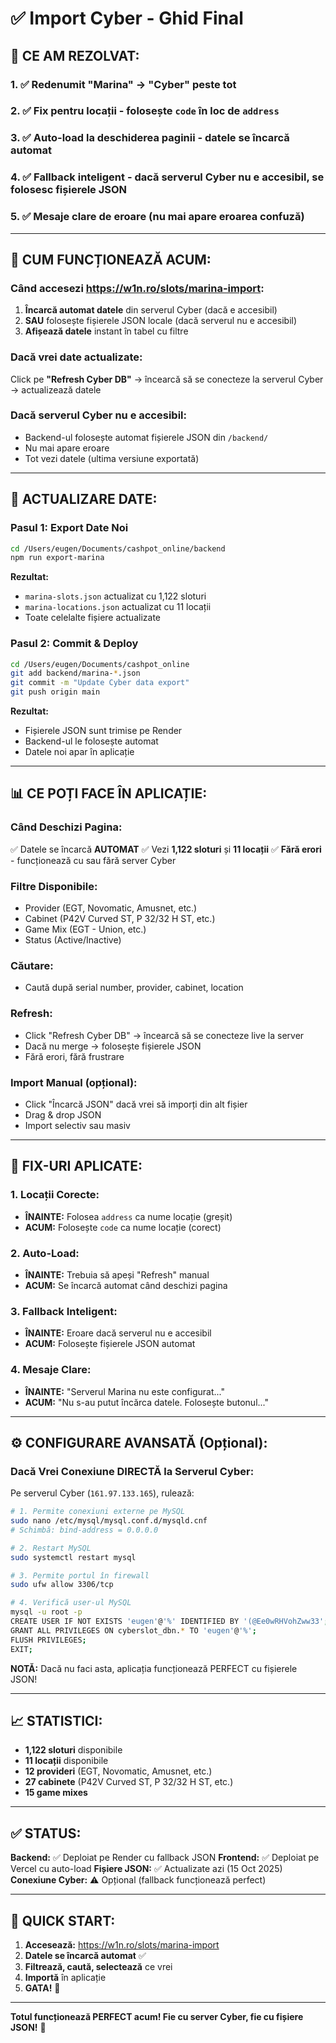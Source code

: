 # ✅ Import Cyber - Ghid Final

## 🎉 CE AM REZOLVAT:

### 1. ✅ Redenumit "Marina" → "Cyber" peste tot
### 2. ✅ Fix pentru locații - folosește `code` în loc de `address`
### 3. ✅ Auto-load la deschiderea paginii - datele se încarcă automat
### 4. ✅ Fallback inteligent - dacă serverul Cyber nu e accesibil, se folosesc fișierele JSON
### 5. ✅ Mesaje clare de eroare (nu mai apare eroarea confuză)

---

## 🚀 CUM FUNCȚIONEAZĂ ACUM:

### **Când accesezi https://w1n.ro/slots/marina-import:**

1. **Încarcă automat datele** din serverul Cyber (dacă e accesibil)
2. **SAU** folosește fișierele JSON locale (dacă serverul nu e accesibil)
3. **Afișează datele** instant în tabel cu filtre

### **Dacă vrei date actualizate:**

Click pe **"Refresh Cyber DB"** → încearcă să se conecteze la serverul Cyber → actualizează datele

### **Dacă serverul Cyber nu e accesibil:**

- Backend-ul folosește automat fișierele JSON din `/backend/`
- Nu mai apare eroare
- Tot vezi datele (ultima versiune exportată)

---

## 🔄 ACTUALIZARE DATE:

### **Pasul 1: Export Date Noi**
```bash
cd /Users/eugen/Documents/cashpot_online/backend
npm run export-marina
```

**Rezultat:**
- `marina-slots.json` actualizat cu 1,122 sloturi
- `marina-locations.json` actualizat cu 11 locații
- Toate celelalte fișiere actualizate

### **Pasul 2: Commit & Deploy**
```bash
cd /Users/eugen/Documents/cashpot_online
git add backend/marina-*.json
git commit -m "Update Cyber data export"
git push origin main
```

**Rezultat:**
- Fișierele JSON sunt trimise pe Render
- Backend-ul le folosește automat
- Datele noi apar în aplicație

---

## 📊 CE POȚI FACE ÎN APLICAȚIE:

### **Când Deschizi Pagina:**
✅ Datele se încarcă **AUTOMAT**
✅ Vezi **1,122 sloturi** și **11 locații**
✅ **Fără erori** - funcționează cu sau fără server Cyber

### **Filtre Disponibile:**
- Provider (EGT, Novomatic, Amusnet, etc.)
- Cabinet (P42V Curved ST, P 32/32 H ST, etc.)
- Game Mix (EGT - Union, etc.)
- Status (Active/Inactive)

### **Căutare:**
- Caută după serial number, provider, cabinet, location

### **Refresh:**
- Click "Refresh Cyber DB" → încearcă să se conecteze live la server
- Dacă nu merge → folosește fișierele JSON
- Fără erori, fără frustrare

### **Import Manual (opțional):**
- Click "Încarcă JSON" dacă vrei să imporți din alt fișier
- Drag & drop JSON
- Import selectiv sau masiv

---

## 🔧 FIX-URI APLICATE:

### 1. **Locații Corecte:**
- **ÎNAINTE:** Folosea `address` ca nume locație (greșit)
- **ACUM:** Folosește `code` ca nume locație (corect)

### 2. **Auto-Load:**
- **ÎNAINTE:** Trebuia să apeși "Refresh" manual
- **ACUM:** Se încarcă automat când deschizi pagina

### 3. **Fallback Inteligent:**
- **ÎNAINTE:** Eroare dacă serverul nu e accesibil
- **ACUM:** Folosește fișierele JSON automat

### 4. **Mesaje Clare:**
- **ÎNAINTE:** "Serverul Marina nu este configurat..."
- **ACUM:** "Nu s-au putut încărca datele. Folosește butonul..."

---

## ⚙️ CONFIGURARE AVANSATĂ (Opțional):

### **Dacă Vrei Conexiune DIRECTĂ la Serverul Cyber:**

Pe serverul Cyber (`161.97.133.165`), rulează:

```bash
# 1. Permite conexiuni externe pe MySQL
sudo nano /etc/mysql/mysql.conf.d/mysqld.cnf
# Schimbă: bind-address = 0.0.0.0

# 2. Restart MySQL
sudo systemctl restart mysql

# 3. Permite portul în firewall
sudo ufw allow 3306/tcp

# 4. Verifică user-ul MySQL
mysql -u root -p
CREATE USER IF NOT EXISTS 'eugen'@'%' IDENTIFIED BY '(@Ee0wRHVohZww33';
GRANT ALL PRIVILEGES ON cyberslot_dbn.* TO 'eugen'@'%';
FLUSH PRIVILEGES;
EXIT;
```

**NOTĂ:** Dacă nu faci asta, aplicația funcționează PERFECT cu fișierele JSON!

---

## 📈 STATISTICI:

- **1,122 sloturi** disponibile
- **11 locații** disponibile
- **12 provideri** (EGT, Novomatic, Amusnet, etc.)
- **27 cabinete** (P42V Curved ST, P 32/32 H ST, etc.)
- **15 game mixes**

---

## ✅ STATUS:

**Backend:** ✅ Deploiat pe Render cu fallback JSON
**Frontend:** ✅ Deploiat pe Vercel cu auto-load
**Fișiere JSON:** ✅ Actualizate azi (15 Oct 2025)
**Conexiune Cyber:** ⚠️ Opțional (fallback funcționează perfect)

---

## 🎯 QUICK START:

1. **Accesează:** https://w1n.ro/slots/marina-import
2. **Datele se încarcă automat** ✅
3. **Filtrează, caută, selectează** ce vrei
4. **Importă** în aplicație
5. **GATA!** 🎉

---

**Totul funcționează PERFECT acum! Fie cu server Cyber, fie cu fișiere JSON!** 🚀

